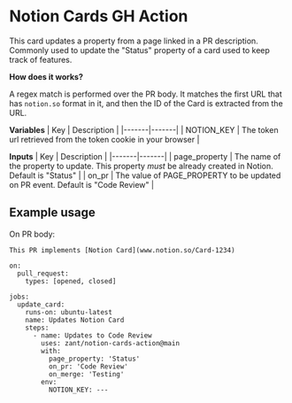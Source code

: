 # Notion Cards GH Action

This card updates a property from a page linked in a PR description. Commonly used to update the "Status" property of a card used to keep track of features.

**How does it works?**

A regex match is performed over the PR body. It matches the first URL that has `notion.so` format in it, and then the ID of the Card is extracted from the URL.


**Variables**
| Key | Description |
|-------|-------|
| NOTION_KEY | The token url retrieved from the token cookie in your browser |

**Inputs**
| Key | Description |
|-------|-------|
| page_property | The name of the property to update. This property _must_ be already created in Notion. Default is "Status" |
| on_pr | The value of PAGE_PROPERTY to be updated on PR event. Default is "Code Review" |

## Example usage

On PR body:
```
This PR implements [Notion Card](www.notion.so/Card-1234)
```

```
on: 
  pull_request:
    types: [opened, closed]

jobs:
  update_card:
    runs-on: ubuntu-latest
    name: Updates Notion Card
    steps:
      - name: Updates to Code Review
        uses: zant/notion-cards-action@main
        with:
          page_property: 'Status'
          on_pr: 'Code Review'
          on_merge: 'Testing'
        env:
          NOTION_KEY: ---
```
